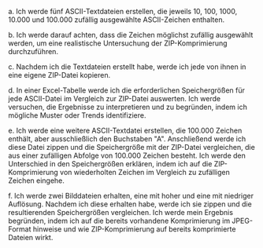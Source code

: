a. Ich werde fünf ASCII-Textdateien erstellen, die jeweils 10, 100, 1000, 10.000 und 100.000 zufällig ausgewählte ASCII-Zeichen enthalten.

b. Ich werde darauf achten, dass die Zeichen möglichst zufällig ausgewählt werden, um eine realistische Untersuchung der ZIP-Komprimierung durchzuführen.

c. Nachdem ich die Textdateien erstellt habe, werde ich jede von ihnen in eine eigene ZIP-Datei kopieren.

d. In einer Excel-Tabelle werde ich die erforderlichen Speichergrößen für jede ASCII-Datei im Vergleich zur ZIP-Datei auswerten. Ich werde versuchen, die Ergebnisse zu interpretieren und zu begründen, indem ich mögliche Muster oder Trends identifiziere.

e. Ich werde eine weitere ASCII-Textdatei erstellen, die 100.000 Zeichen enthält, aber ausschließlich den Buchstaben "A". Anschließend werde ich diese Datei zippen und die Speichergröße mit der ZIP-Datei vergleichen, die aus einer zufälligen Abfolge von 100.000 Zeichen besteht. Ich werde den Unterschied in den Speichergrößen erklären, indem ich auf die ZIP-Komprimierung von wiederholten Zeichen im Vergleich zu zufälligen Zeichen eingehe.

f. Ich werde zwei Bilddateien erhalten, eine mit hoher und eine mit niedriger Auflösung. Nachdem ich diese erhalten habe, werde ich sie zippen und die resultierenden Speichergrößen vergleichen. Ich werde mein Ergebnis begründen, indem ich auf die bereits vorhandene Komprimierung im JPEG-Format hinweise und wie ZIP-Komprimierung auf bereits komprimierte Dateien wirkt.
